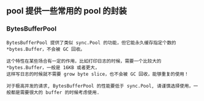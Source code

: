 ## pool 提供一些常用的 pool 的封装

### BytesBufferPool

```text
BytesBufferPool 提供了类似 sync.Pool 的功能，但它能永久缓存指定个数的 *bytes.Buffer，不会被 GC 回收。

这个特性在某些场合有一定的作用，比如打印日志的时候，需要一个比较大的 *bytes.Buffer，一般是 16KB 或者更大，
这样写日志的时候就不需要 grow byte slice，也不会被 GC 回收，能够重复的使用！

对于极高并发的请求, BytesBufferPool 的性能要低于 sync.Pool, 请谨慎选择使用，一般都是需要很大的 buffer 的时候考虑使用.
```

